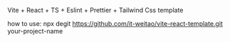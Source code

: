 Vite + React + TS + Eslint + Prettier + Tailwind Css template

how to use: npx degit https://github.com/it-weitao/vite-react-template.git your-project-name
